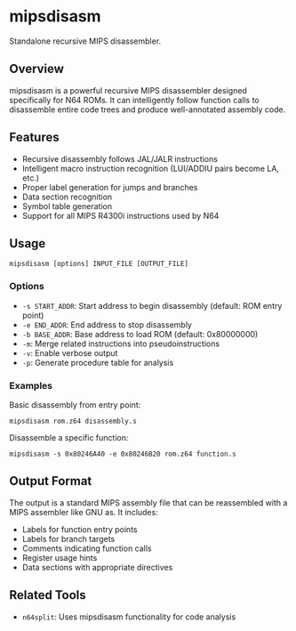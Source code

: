# mipsdisasm
Standalone recursive MIPS disassembler.

## Overview
mipsdisasm is a powerful recursive MIPS disassembler designed specifically for N64 ROMs. It can intelligently follow function calls to disassemble entire code trees and produce well-annotated assembly code.

## Features
- Recursive disassembly follows JAL/JALR instructions
- Intelligent macro instruction recognition (LUI/ADDIU pairs become LA, etc.)
- Proper label generation for jumps and branches
- Data section recognition
- Symbol table generation
- Support for all MIPS R4300i instructions used by N64

## Usage
```console
mipsdisasm [options] INPUT_FILE [OUTPUT_FILE]
```

### Options
- `-s START_ADDR`: Start address to begin disassembly (default: ROM entry point)
- `-e END_ADDR`: End address to stop disassembly
- `-b BASE_ADDR`: Base address to load ROM (default: 0x80000000)
- `-m`: Merge related instructions into pseudoinstructions
- `-v`: Enable verbose output
- `-p`: Generate procedure table for analysis

### Examples
Basic disassembly from entry point:
```console
mipsdisasm rom.z64 disassembly.s
```

Disassemble a specific function:
```console
mipsdisasm -s 0x80246A40 -e 0x80246B20 rom.z64 function.s
```

## Output Format
The output is a standard MIPS assembly file that can be reassembled with a MIPS assembler like GNU as. It includes:

- Labels for function entry points
- Labels for branch targets
- Comments indicating function calls
- Register usage hints
- Data sections with appropriate directives

## Related Tools
- `n64split`: Uses mipsdisasm functionality for code analysis
